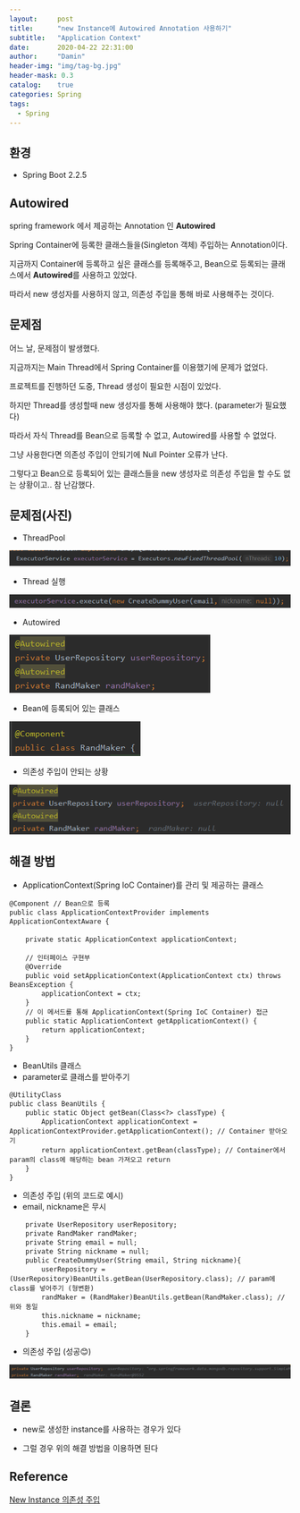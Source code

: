 ```yaml
---
layout:     post
title:      "new Instance에 Autowired Annotation 사용하기"
subtitle:   "Application Context"
date:       2020-04-22 22:31:00
author:     "Damin"
header-img: "img/tag-bg.jpg"
header-mask: 0.3
catalog:    true
categories: Spring
tags:
  - Spring
---
```


## 환경

- Spring Boot 2.2.5

## Autowired

spring framework 에서 제공하는 Annotation 인 **Autowired**

Spring Container에 등록한 클래스들을(Singleton 객체) 주입하는 Annotation이다.

지금까지 Container에 등록하고 싶은 클래스를 등록해주고, Bean으로 등록되는 클래스에서 **Autowired**를 사용하고 있었다.

따라서 new 생성자를 사용하지 않고, 의존성 주입을 통해 바로 사용해주는 것이다.

## 문제점

어느 날, 문제점이 발생했다.

지금까지는 Main Thread에서 Spring Container를 이용했기에 문제가 없었다.

프로젝트를 진행하던 도중, Thread 생성이 필요한 시점이 있었다.

하지만 Thread를 생성할때 new 생성자를 통해 사용해야 했다. (parameter가 필요했다)

따라서 자식 Thread를 Bean으로 등록할 수 없고, Autowired를 사용할 수 없었다.

그냥 사용한다면 의존성 주입이 안되기에 Null Pointer 오류가 난다.

그렇다고 Bean으로 등록되어 있는 클래스들을 new 생성자로 의존성 주입을 할 수도 없는 상황이고.. 참 난감했다.

## 문제점(사진)

- ThreadPool

![1](/img/in-post/Spring/threadpool.PNG)<br>

- Thread 실행

![1](/img/in-post/Spring/executorservice.PNG)<br>

- Autowired 

![1](/img/in-post/Spring/autowireNull.PNG)<br>

- Bean에 등록되어 있는 클래스

![1](/img/in-post/Spring/randmaker.PNG)<br>

- 의존성 주입이 안되는 상황

![1](/img/in-post/Spring/autowireNullPointer.PNG)<br>

## 해결 방법

- ApplicationContext(Spring IoC Container)를 관리 및 제공하는 클래스

~~~
@Component // Bean으로 등록
public class ApplicationContextProvider implements ApplicationContextAware {

    private static ApplicationContext applicationContext;

    // 인터페이스 구현부
    @Override
    public void setApplicationContext(ApplicationContext ctx) throws BeansException {
        applicationContext = ctx;
    }
    // 이 메서드를 통해 ApplicationContext(Spring IoC Container) 접근
    public static ApplicationContext getApplicationContext() {
        return applicationContext;
    }
}
~~~

- BeanUtils 클래스
- parameter로 클래스를 받아주기

~~~
@UtilityClass
public class BeanUtils {
    public static Object getBean(Class<?> classType) {
        ApplicationContext applicationContext = ApplicationContextProvider.getApplicationContext(); // Container 받아오기
        return applicationContext.getBean(classType); // Container에서 param의 class에 해당하는 bean 가져오고 return
    }
}

~~~

- 의존성 주입 (위의 코드로 예시)
- email, nickname은 무시
~~~
    private UserRepository userRepository;
    private RandMaker randMaker;
    private String email = null; 
    private String nickname = null;
    public CreateDummyUser(String email, String nickname){
        userRepository = (UserRepository)BeanUtils.getBean(UserRepository.class); // param에 class를 넣어주기 (형변환)
        randMaker = (RandMaker)BeanUtils.getBean(RandMaker.class); // 위와 동일
        this.nickname = nickname;
        this.email = email;
    }
~~~

- 의존성 주입 (성공😊)

![1](/img/in-post/Spring/autowiredSuccess.PNG)<br>


## 결론

- new로 생성한 instance를 사용하는 경우가 있다

- 그럴 경우 위의 해결 방법을 이용하면 된다

## Reference

[New Instance 의존성 주입](https://jeong-pro.tistory.com/174)

<script src="https://utteranc.es/client.js" repo="damin8/blog-comment" issue-term="title" label="Comment" theme="github-light" crossorigin="anonymous" async>
</script>


